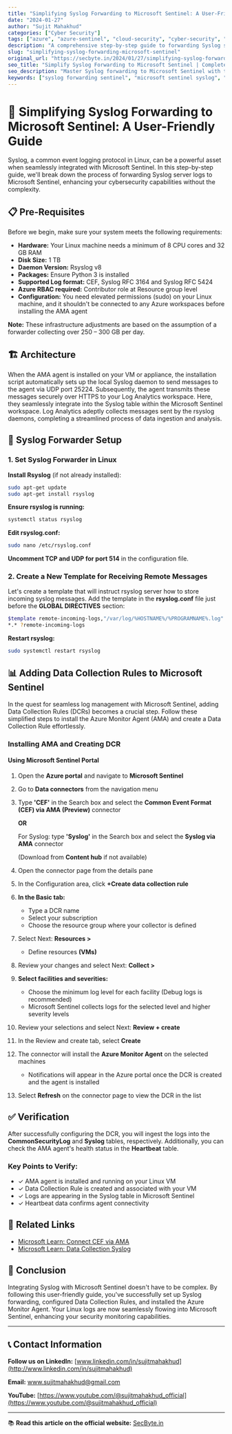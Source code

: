 ```yaml
---
title: "Simplifying Syslog Forwarding to Microsoft Sentinel: A User-Friendly Guide"
date: "2024-01-27"
author: "Sujit Mahakhud"
categories: ["Cyber Security"]
tags: ["azure", "azure-sentinel", "cloud-security", "cyber-security", "data-integration", "microsoft", "microsoft-sentinel-implementation", "microsoft-sentinel", "sentinel", "siem"]
description: "A comprehensive step-by-step guide to forwarding Syslog server logs to Microsoft Sentinel. Learn how to set up rsyslog, configure Data Collection Rules (DCR), and install Azure Monitor Agent (AMA) for seamless log integration."
slug: "simplifying-syslog-forwarding-microsoft-sentinel"
original_url: "https://secbyte.in/2024/01/27/simplifying-syslog-forwarding-to-microsoft-sentinel-a-user-friendly-guide/"
seo_title: "Simplify Syslog Forwarding to Microsoft Sentinel | Complete Setup Guide"
seo_description: "Master Syslog forwarding to Microsoft Sentinel with this detailed guide. Configure rsyslog, set up DCR, and integrate Linux logs seamlessly for enhanced security monitoring."
keywords: ["syslog forwarding sentinel", "microsoft sentinel syslog", "azure monitor agent", "data collection rules", "rsyslog configuration", "sentinel log forwarding", "linux syslog sentinel", "AMA agent setup"]
---
```


# 📡 Simplifying Syslog Forwarding to Microsoft Sentinel: A User-Friendly Guide

Syslog, a common event logging protocol in Linux, can be a powerful asset when seamlessly integrated with Microsoft Sentinel. In this step-by-step guide, we'll break down the process of forwarding Syslog server logs to Microsoft Sentinel, enhancing your cybersecurity capabilities without the complexity.

## 📋 Pre-Requisites

Before we begin, make sure your system meets the following requirements:

- **Hardware:** Your Linux machine needs a minimum of 8 CPU cores and 32 GB RAM
- **Disk Size:** 1 TB
- **Daemon Version:** Rsyslog v8
- **Packages:** Ensure Python 3 is installed
- **Supported Log format:** CEF, Syslog RFC 3164 and Syslog RFC 5424
- **Azure RBAC required:** Contributor role at Resource group level
- **Configuration:** You need elevated permissions (sudo) on your Linux machine, and it shouldn't be connected to any Azure workspaces before installing the AMA agent

**Note:** These infrastructure adjustments are based on the assumption of a forwarder collecting over 250 – 300 GB per day.

## 🏗️ Architecture

When the AMA agent is installed on your VM or appliance, the installation script automatically sets up the local Syslog daemon to send messages to the agent via UDP port 25224. Subsequently, the agent transmits these messages securely over HTTPS to your Log Analytics workspace. Here, they seamlessly integrate into the Syslog table within the Microsoft Sentinel workspace. Log Analytics adeptly collects messages sent by the rsyslog daemons, completing a streamlined process of data ingestion and analysis.

## 🔧 Syslog Forwarder Setup

### 1. Set Syslog Forwarder in Linux

**Install Rsyslog** (if not already installed):

```bash
sudo apt-get update
sudo apt-get install rsyslog
```

**Ensure rsyslog is running:**

```bash
systemctl status rsyslog
```

**Edit rsyslog.conf:**

```bash
sudo nano /etc/rsyslog.conf
```

**Uncomment TCP and UDP for port 514** in the configuration file.

### 2. Create a New Template for Receiving Remote Messages

Let's create a template that will instruct rsyslog server how to store incoming syslog messages. Add the template in the **rsyslog.conf** file just before the **GLOBAL DIRECTIVES** section:

```bash
$template remote-incoming-logs,"/var/log/%HOSTNAME%/%PROGRAMNAME%.log"
*.* ?remote-incoming-logs
```

**Restart rsyslog:**

```bash
sudo systemctl restart rsyslog
```

## 📊 Adding Data Collection Rules to Microsoft Sentinel

In the quest for seamless log management with Microsoft Sentinel, adding Data Collection Rules (DCRs) becomes a crucial step. Follow these simplified steps to install the Azure Monitor Agent (AMA) and create a Data Collection Rule effortlessly.

### Installing AMA and Creating DCR

#### Using Microsoft Sentinel Portal

1. Open the **Azure portal** and navigate to **Microsoft Sentinel**

2. Go to **Data connectors** from the navigation menu

3. Type **'CEF'** in the Search box and select the **Common Event Format (CEF) via AMA (Preview)** connector
   
   **OR**
   
   For Syslog: type **'Syslog'** in the Search box and select the **Syslog via AMA** connector
   
   (Download from **Content hub** if not available)

4. Open the connector page from the details pane

5. In the Configuration area, click **+Create data collection rule**

6. **In the Basic tab:**
   - Type a DCR name
   - Select your subscription
   - Choose the resource group where your collector is defined

7. Select Next: **Resources >**
   - Define resources **(VMs)**

8. Review your changes and select Next: **Collect >**

9. **Select facilities and severities:**
   - Choose the minimum log level for each facility (Debug logs is recommended)
   - Microsoft Sentinel collects logs for the selected level and higher severity levels

10. Review your selections and select Next: **Review + create**

11. In the Review and create tab, select **Create**

12. The connector will install the **Azure Monitor Agent** on the selected machines
    - Notifications will appear in the Azure portal once the DCR is created and the agent is installed

13. Select **Refresh** on the connector page to view the DCR in the list

## ✅ Verification

After successfully configuring the DCR, you will ingest the logs into the **CommonSecurityLog** and **Syslog** tables, respectively. Additionally, you can check the AMA agent's health status in the **Heartbeat** table.

### Key Points to Verify:

- ✓ AMA agent is installed and running on your Linux VM
- ✓ Data Collection Rule is created and associated with your VM
- ✓ Logs are appearing in the Syslog table in Microsoft Sentinel
- ✓ Heartbeat data confirms agent connectivity

## 🔗 Related Links

- [Microsoft Learn: Connect CEF via AMA](https://learn.microsoft.com/en-us/azure/sentinel/connect-cef-ama?tabs=portal)
- [Microsoft Learn: Data Collection Syslog](https://learn.microsoft.com/en-us/azure/azure-monitor/agents/data-collection-syslog)

## 🎯 Conclusion

Integrating Syslog with Microsoft Sentinel doesn't have to be complex. By following this user-friendly guide, you've successfully set up Syslog forwarding, configured Data Collection Rules, and installed the Azure Monitor Agent. Your Linux logs are now seamlessly flowing into Microsoft Sentinel, enhancing your security monitoring capabilities.

---

## 📞 Contact Information

**Follow us on LinkedIn:** [www.linkedin.com/in/sujitmahakhud](http://www.linkedin.com/in/sujitmahakhud)

**Email:** www.sujitmahakhud@gmail.com

**YouTube:** [https://www.youtube.com/@sujitmahakhud_official](https://www.youtube.com/@sujitmahakhud_official)

---

📚 **Read this article on the official website:** [SecByte.in](https://secbyte.in/2024/01/27/simplifying-syslog-forwarding-to-microsoft-sentinel-a-user-friendly-guide/)
